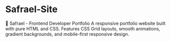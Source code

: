 # Safrael-Site
🚀 Safrael - Frontend Developer Portfolio A responsive portfolio website built with pure HTML and CSS. Features CSS Grid layouts, smooth animations, gradient backgrounds, and mobile-first responsive design.

